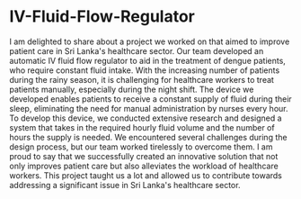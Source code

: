 # IV-Fluid-Flow-Regulator
I am delighted to share about a project we worked on that aimed to improve patient care in Sri Lanka's healthcare sector. Our team developed an automatic IV fluid flow regulator to aid in the treatment of dengue patients, who require constant fluid intake. With the increasing number of patients during the rainy season, it is challenging for healthcare workers to treat patients manually, especially during the night shift. The device we developed enables patients to receive a constant supply of fluid during their sleep, eliminating the need for manual administration by nurses every hour. To develop this device, we conducted extensive research and designed a system that takes in the required hourly fluid volume and the number of hours the supply is needed. We encountered several challenges during the design process, but our team worked tirelessly to overcome them. I am proud to say that we successfully created an innovative solution that not only improves patient care but also alleviates the workload of healthcare workers. This project taught us a lot and allowed us to contribute towards addressing a significant issue in Sri Lanka's healthcare sector.
